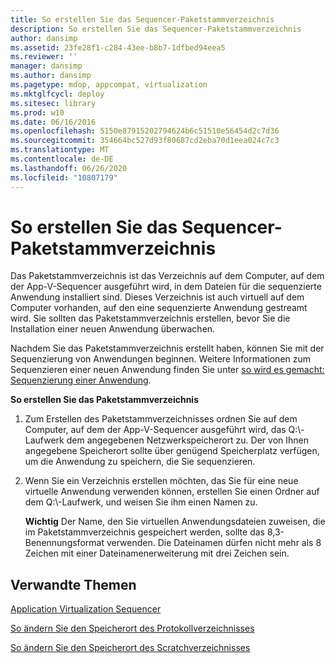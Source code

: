 ```yaml
---
title: So erstellen Sie das Sequencer-Paketstammverzeichnis
description: So erstellen Sie das Sequencer-Paketstammverzeichnis
author: dansimp
ms.assetid: 23fe28f1-c284-43ee-b8b7-1dfbed94eea5
ms.reviewer: ''
manager: dansimp
ms.author: dansimp
ms.pagetype: mdop, appcompat, virtualization
ms.mktglfcycl: deploy
ms.sitesec: library
ms.prod: w10
ms.date: 06/16/2016
ms.openlocfilehash: 5150e87915202794624b6c51510e56454d2c7d36
ms.sourcegitcommit: 354664bc527d93f80687cd2eba70d1eea024c7c3
ms.translationtype: MT
ms.contentlocale: de-DE
ms.lasthandoff: 06/26/2020
ms.locfileid: "10807179"
---
```

# So erstellen Sie das Sequencer-Paketstammverzeichnis


Das Paketstammverzeichnis ist das Verzeichnis auf dem Computer, auf dem der App-V-Sequencer ausgeführt wird, in dem Dateien für die sequenzierte Anwendung installiert sind. Dieses Verzeichnis ist auch virtuell auf dem Computer vorhanden, auf den eine sequenzierte Anwendung gestreamt wird. Sie sollten das Paketstammverzeichnis erstellen, bevor Sie die Installation einer neuen Anwendung überwachen.

Nachdem Sie das Paketstammverzeichnis erstellt haben, können Sie mit der Sequenzierung von Anwendungen beginnen. Weitere Informationen zum Sequenzieren einer neuen Anwendung finden Sie unter [so wird es gemacht: Sequenzierung einer Anwendung](how-to-sequence-an-application.md).

**So erstellen Sie das Paketstammverzeichnis**

1.  Zum Erstellen des Paketstammverzeichnisses ordnen Sie auf dem Computer, auf dem der App-V-Sequencer ausgeführt wird, das Q:\\-Laufwerk dem angegebenen Netzwerkspeicherort zu. Der von Ihnen angegebene Speicherort sollte über genügend Speicherplatz verfügen, um die Anwendung zu speichern, die Sie sequenzieren.

2.  Wenn Sie ein Verzeichnis erstellen möchten, das Sie für eine neue virtuelle Anwendung verwenden können, erstellen Sie einen Ordner auf dem Q:\\-Laufwerk, und weisen Sie ihm einen Namen zu.

    **Wichtig**  Der Name, den Sie virtuellen Anwendungsdateien zuweisen, die im Paketstammverzeichnis gespeichert werden, sollte das 8,3-Benennungsformat verwenden. Die Dateinamen dürfen nicht mehr als 8 Zeichen mit einer Dateinamenerweiterung mit drei Zeichen sein.

     

## Verwandte Themen


[Application Virtualization Sequencer](application-virtualization-sequencer.md)

[So ändern Sie den Speicherort des Protokollverzeichnisses](how-to-modify-the-log-directory-location.md)

[So ändern Sie den Speicherort des Scratchverzeichnisses](how-to-modify-the-scratch-directory-location.md)

 

 





